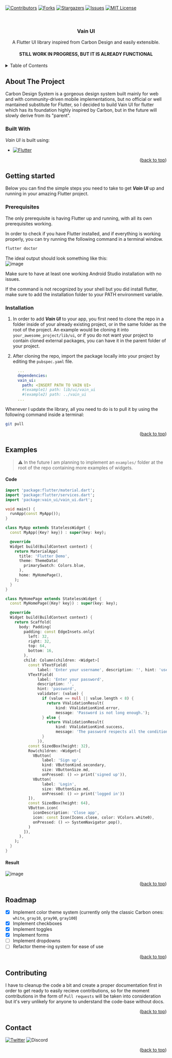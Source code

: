 <a name="readme-top"></a>

<!-- PROJECT SHIELDS -->
<!--
*** I'm using markdown "reference style" links for readability.
*** Reference links are enclosed in brackets [ ] instead of parentheses ( ).
*** See the bottom of this document for the declaration of the reference variables
*** for contributors-url, forks-url, etc. This is an optional, concise syntax you may use.
*** https://www.markdownguide.org/basic-syntax/#reference-style-links
-->
[![Contributors][contributors-shield]][contributors-url]
[![Forks][forks-shield]][forks-url]
[![Stargazers][stars-shield]][stars-url]
[![Issues][issues-shield]][issues-url]
[![MIT License][license-shield]][license-url]

<br/>
<div align="center">
  <h3 align="center">Vain UI</h3>
  
  <p align="center">
    A Flutter UI library inspired from Carbon Design and easily extensible.
  </p>
  
  <h4 align="center">
    STILL WORK IN PROGRESS, BUT IT IS ALREADY FUNCTIONAL
  </h4>
</div>

<!-- TABLE OF CONTENTS -->
<details>
  <summary> Table of Contents</summary>
  <ol>
    <li>
      <a href="#about-the-project">About the Project</a>
      <ul>
        <li><a href="#built-with">Built With</a></li>
      </ul>
    </li>
    <li>
      <a href="#getting-started">Getting Started</a>
      <ul>
        <li><a href="#prerequisites">Prerequisites</a></li>
        <li><a href="#installation">Installation</a></li>
      </ul>
    </li>
    <li><a href="#examples">Examples</a></li>
    <li><a href="#roadmap">Roadmap</a></li>
    <li><a href="#contirbuting">Contributing</a></li>
    <li><a href="#contact">Contact</a></li>
    <li><a href="#acknowledgments">Acknowledgments</a></li>
  </ol>
</details>

<!-- ABOUT THE PROJECT -->
## About The Project

<!-- [![Vain UI Screenshot][product-screenshot]] -->

Carbon Design System is a gorgeous design system built mainly for web and with community-driven mobile implementations, but no official or well mantained substitute for Flutter, so I decided to build Vain UI for flutter which has its foundation highly inspired by Carbon, but in the future will slowly derive from its "parent". 

### Built With

_Vain UI_ is built using:

* [![Flutter][Flutter]][flutter-url]

<p align="right">(<a href="#readme-top">back to top</a>)</p>

## Getting started

Below you can find the simple steps you need to take to get **_Vain UI_** up and running in your amazing Flutter project.

### Prerequisites

The only prerequisite is having Flutter up and running, with all its own prerequisites working.

In order to check if you have Flutter installed, and if everything is working properly, you can try running the following command in a terminal window.

```sh
flutter doctor
```

The ideal output should look something like this:
<br />
![image](https://user-images.githubusercontent.com/79089703/183656359-5de2123f-ffe4-4582-a63d-e7f0c7b0e933.png)

Make sure to have at least one working Android Studio installation with no issues.

If the command is not recognized by your shell but you did install flutter, make sure to add the installation folder to your PATH environment variable.

### Installation

1.  In order to add **_Vain UI_** to your app, you first need to clone the repo in a folder inside of your already existing project, or in the same folder as the root of the project. An example would be cloning it into `your_awesome_project/lib/ui`, or if you do not want your project to contain cloned external packages, you can have it in the parent folder of your project.

1.  After cloning the repo, import the package locally into your project by editing the `pubspec.yaml` file.
    ```yaml
      ...
      dependencies:
      vain_ui:
        path: <INSERT PATH TO VAIN UI>
        #(example1) path: lib/ui/vain_ui
        #(example2) path: ../vain_ui 
      ...
    ```

Whenever I update the library, all you need to do is to pull it by using the following command inside a terminal:

```sh
git pull
```

<p align="right">(<a href="#readme-top">back to top</a>)</p>

## Examples
> :warning: In the future I am planning to implement an `examples/` folder at the root of the repo containing more examples of widgets.

#### Code

```dart
import 'package:flutter/material.dart';
import 'package:flutter/services.dart';
import 'package:vain_ui/vain_ui.dart';

void main() {
  runApp(const MyApp());
}

class MyApp extends StatelessWidget {
  const MyApp({Key? key}) : super(key: key);

  @override
  Widget build(BuildContext context) {
    return MaterialApp(
      title: 'Flutter Demo',
      theme: ThemeData(
        primarySwatch: Colors.blue,
      ),
      home: MyHomePage(),
    );
  }
}

class MyHomePage extends StatelessWidget {
  const MyHomePage({Key? key}) : super(key: key);

  @override
  Widget build(BuildContext context) {
    return Scaffold(
      body: Padding(
        padding: const EdgeInsets.only(
          left: 32,
          right: 32,
          top: 64,
          bottom: 16,
        ),
        child: Column(children: <Widget>[
          const VTextField(
              label: 'Enter your username', description: '', hint: 'username'),
          VTextField(
              label: 'Enter your password',
              description: '',
              hint: 'password',
              validator: (value) {
                if (value == null || value.length < 8) {
                  return VValidationResult(
                      kind: VValidationKind.error,
                      message: 'Password is not long enough.');
                } else {
                  return VValidationResult(
                      kind: VValidationKind.success,
                      message: 'The password respects all the conditions');
                }
              }),
          const SizedBox(height: 32),
          Row(children: <Widget>[
            VButton(
                label: 'Sign up',
                kind: VButtonKind.secondary,
                size: VButtonSize.md,
                onPressed: () => print('signed up')),
            VButton(
                label: 'Login',
                size: VButtonSize.md,
                onPressed: () => print('logged in'))
          ]),
          const SizedBox(height: 64),
          VButton.icon(
            iconDescription: 'Close app',
            icon: const Icon(Icons.close, color: VColors.white0),
            onPressed: () => SystemNavigator.pop(),
          )
        ]),
      ),
    );
  }
}
```

#### Result

![image](https://user-images.githubusercontent.com/79089703/183667311-032a82d0-166f-4a8c-81f3-d06111f2544b.png)

<p align="right">(<a href="#readme-top">back to top</a>)</p>

## Roadmap

- [x] Implement color theme system (currently only the classic Carbon ones: `white`, `gray10`, `gray90`, `gray100`)
- [X] Implement checkboxes
- [X] Implement toggles
- [X] Implement forms
- [ ] Implement dropdowns
- [ ] Refactor theme-ing system for ease of use

<p align="right">(<a href="#readme-top">back to top</a>)</p>

## Contributing

I have to cleanup the code a bit and create a proper documentation first in order to get ready to easily recieve contributions, so for the moment contributions in the form of `Pull requests` will be taken into consideration but it's very unlikely for anyone to understand the code-base without docs. 

<p align="right">(<a href="#readme-top">back to top</a>)</p>

## Contact

[![Twitter][twitter]](https://twitter.com/thewowvain)
![Discord][discord]

<p align="right">(<a href="#readme-top">back to top</a>)</p>

<!-- MARKDOWN LINKS & IMAGES -->
<!-- https://www.markdownguide.org/basic-syntax/#reference-style-links -->
[contributors-shield]: https://img.shields.io/github/contributors/wowvain-dev/vain_ui?style=for-the-badge
[contributors-url]: https://github.com/wowvain-dev/vain_ui/graphs/contributors
[forks-shield]: https://img.shields.io/github/forks/wowvain-dev/vain_ui?style=for-the-badge
[forks-url]: https://github.com/wowvain-dev/vain_ui/network/members
[stars-shield]: https://img.shields.io/github/stars/wowvain-dev/vain_ui?style=for-the-badge
[stars-url]: https://github.com/wowvain-dev/vain_ui/stargazers
[issues-shield]: https://img.shields.io/github/issues/wowvain-dev/vain_ui?style=for-the-badge
[issues-url]: https://github.com/wowvain-dev/vain_ui/issues
[license-shield]: https://img.shields.io/github/license/wowvain-dev/vain_ui?style=for-the-badge
[license-url]: https://github.com/wowvain-dev/vain_ui/blob/master/LICENSE.txt

[Flutter]: https://img.shields.io/badge/flutter-000000?style=for-the-badge&logo=flutter&logoColor=white
[flutter-url]: https://flutter.dev/

[twitter]: https://img.shields.io/twitter/url?color=blue&label=twitter&logo=twitter&style=for-the-badge&url=https%3A%2F%2Ftwitter.com%2Fthewowvain
[discord]: https://img.shields.io/badge/discord-!wowvain%233859-5865f2?style=for-the-badge&logo=discord
